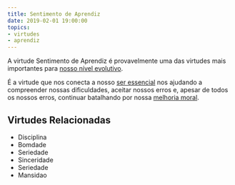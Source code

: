 ```yaml
---
title: Sentimento de Aprendiz
date: 2019-02-01 19:00:00
topics: 
- virtudes
- aprendiz
---
```


A virtude Sentimento de Aprendiz é provavelmente uma das virtudes mais
importantes para [nosso nível evolutivo](/sobre/provas-e-expiacoes).

É a virtude que nos conecta a nosso [ser essencial](/sobre/ser-essencial) nos
ajudando a compreender nossas dificuldades, aceitar nossos erros e, apesar de
todos os nossos erros, continuar batalhando por nossa [melhoria
moral](/sobre/moral).

## Virtudes Relacionadas
* Disciplina
* Bomdade
* Seriedade
* Sinceridade
* Seriedade
* Mansidao

